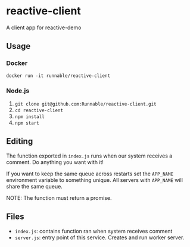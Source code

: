 # reactive-client
A client app for reactive-demo


## Usage
### Docker
`docker run -it runnable/reactive-client`

### Node.js
1. `git clone git@github.com:Runnable/reactive-client.git`
2. `cd reactive-client`
3. `npm install`
4. `npm start`

## Editing
The function exported in `index.js` runs when our system receives a comment.
Do anything you want with it!

If you want to keep the same queue across restarts set the `APP_NAME` environment variable to something unique. All servers with `APP_NAME` will share the same queue.

NOTE: The function must return a promise.

## Files
* `index.js`: contains function ran when system receives comment
* `server.js`: entry point of this service. Creates and run worker server.
